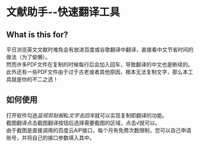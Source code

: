 # 文献助手--快速翻译工具  
## What is this for?  
平日浏览英文文献时难免会有放进百度或谷歌翻译中翻译，直接看中文节省时间的做法（为了偷懒）。  
然而许多PDF文件在复制的时候每行后会加入回车，导致翻译的中文也是断续的。  
此外还有一些PDF文件由于过于古老或者其他原因，根本无法复制文字，那么本工具就是你的不二之选！  
## 如何使用  
打开软件勾选*监视剪贴板*和*文字去回车*就可以实现复制即翻译的功能。  
截图翻译点击截图翻译按钮后选择需要截图的区域，点击√就可以。  
由于截图是直接调用的百度云AIP接口，每个月有免费次数限制，您可以自己申请账号，并将自己的接口参数填入其中。  

